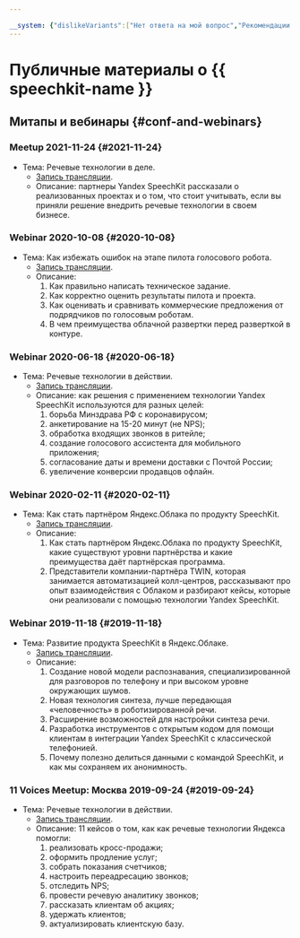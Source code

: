 ```yaml
---

__system: {"dislikeVariants":["Нет ответа на мой вопрос","Рекомендации не помогли","Содержание не соответствует заголовку","Другое"]}
---
```

# Публичные материалы о {{ speechkit-name }}

## Митапы и вебинары {#conf-and-webinars}

### Meetup 2021-11-24 {#2021-11-24}

- Тема: Речевые технологии в деле.
    - [Запись трансляции](https://youtu.be/lvcrqDFEajU).
    - Описание: партнеры Yandex SpeechKit рассказали о реализованных проектах и о том, что стоит учитывать, если вы приняли решение внедрить речевые технологии в своем бизнесе.

### Webinar 2020-10-08 {#2020-10-08}

- Тема: Как избежать ошибок на этапе пилота голосового робота.
    - [Запись трансляции](https://youtu.be/64S0_XbH164).
    - Описание:
        1. Как правильно написать техническое задание.
        1. Как корректно оценить результаты пилота и проекта.
        1. Как оценивать и сравнивать коммерческие предложения от подрядчиков по голосовым роботам.
        1. В чем преимущества облачной развертки перед разверткой в контуре.

### Webinar 2020-06-18 {#2020-06-18}

- Тема: Речевые технологии в действии.
    - [Запись трансляции](https://youtu.be/Gw7kVaHDZ40).
    - Описание: как решения с применением технологии Yandex SpeechKit используются для разных целей: 
        1. борьба Минздрава РФ с коронавирусом;
        1. анкетирование на 15-20 минут (не NPS);
        1. обработка входящих звонков в ритейле;
        1. создание голосового ассистента для мобильного приложения;
        1. согласование даты и времени доставки с Почтой России;
        1. увеличение конверсии продавцов офлайн.

### Webinar 2020-02-11 {#2020-02-11}

- Тема: Как стать партнёром Яндекс.Облака по продукту SpeechKit.
    - [Запись трансляции](https://youtu.be/Jy7swVEQk-E).
    - Описание: 
        1. Как стать партнёром Яндекс.Облака по продукту SpeechKit, какие существуют уровни партнёрства и какие преимущества даёт партнёрская программа.
        1. Представители компании-партнёра TWIN, которая занимается автоматизацией колл-центров, рассказывают про опыт взаимодействия с Облаком и разбирают кейсы, которые они реализовали с помощью технологии Yandex SpeechKit.

### Webinar 2019-11-18 {#2019-11-18}

- Тема: Развитие продукта SpeechKit в Яндекс.Облаке.
    - [Запись трансляции](https://youtu.be/vCR-Ezx_ivI).
    - Описание:
        1. Создание новой модели распознавания, специализированной для разговоров по телефону и при высоком уровне окружающих шумов.
        1. Новая технология синтеза, лучше передающая «человечность» в роботизированной речи.
        1. Расширение возможностей для настройки синтеза речи.
        1. Разработка инструментов с открытым кодом для помощи клиентам в интеграции Yandex SpeechKit с классической телефонией.
        1. Почему полезно делиться данными с командой SpeechKit, и как мы сохраняем их анонимность.

### 11 Voices Meetup: Москва 2019-09-24 {#2019-09-24}

- Тема: Речевые технологии в действии.
    - [Запись трансляции](https://www.youtube.com/playlist?list=PL1x4ET76A10YGcJv0EB_VrzTkFY9YFvNp).
    - Описание: 11 кейсов о том, как как речевые технологии Яндекса помогли:
        1. реализовать кросс-продажи;
        2. оформить продление услуг;
        3. собрать показания счетчиков;
        4. настроить переадресацию звонков;
        5. отследить NPS;
        6. провести речевую аналитику звонков;
        7. рассказать клиентам об акциях;
        8. удержать клиентов;
        9. актуализировать клиентскую базу.